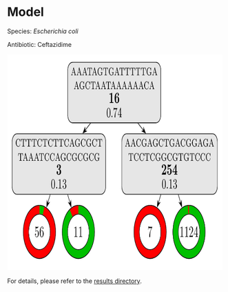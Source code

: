 
# Model

Species: *Escherichia coli*

Antibiotic: Ceftazidime

<a href="./model.pdf"><img src="./model.png" width=500 height=500 /></a>

For details, please refer to the [results directory](../../../../../results/cart_b/escherichia%20coli/ceftazidime/repeat_3/).

